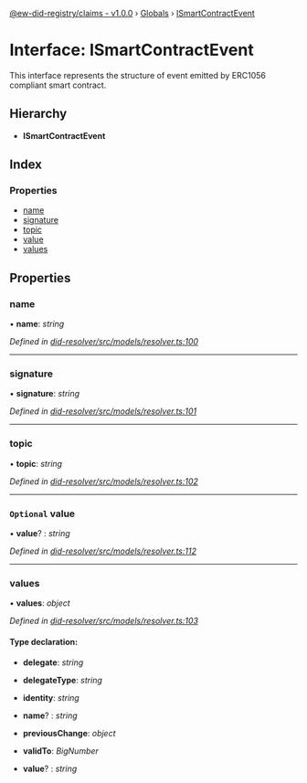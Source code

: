 [@ew-did-registry/claims - v1.0.0](../README.md) › [Globals](../globals.md) › [ISmartContractEvent](ismartcontractevent.md)

# Interface: ISmartContractEvent

This interface represents the structure of event emitted by ERC1056 compliant smart contract.

## Hierarchy

* **ISmartContractEvent**

## Index

### Properties

* [name](ismartcontractevent.md#name)
* [signature](ismartcontractevent.md#signature)
* [topic](ismartcontractevent.md#topic)
* [value](ismartcontractevent.md#optional-value)
* [values](ismartcontractevent.md#values)

## Properties

###  name

• **name**: *string*

*Defined in [did-resolver/src/models/resolver.ts:100](https://github.com/energywebfoundation/ew-did-registry/blob/d64ff0f/packages/did-resolver/src/models/resolver.ts#L100)*

___

###  signature

• **signature**: *string*

*Defined in [did-resolver/src/models/resolver.ts:101](https://github.com/energywebfoundation/ew-did-registry/blob/d64ff0f/packages/did-resolver/src/models/resolver.ts#L101)*

___

###  topic

• **topic**: *string*

*Defined in [did-resolver/src/models/resolver.ts:102](https://github.com/energywebfoundation/ew-did-registry/blob/d64ff0f/packages/did-resolver/src/models/resolver.ts#L102)*

___

### `Optional` value

• **value**? : *string*

*Defined in [did-resolver/src/models/resolver.ts:112](https://github.com/energywebfoundation/ew-did-registry/blob/d64ff0f/packages/did-resolver/src/models/resolver.ts#L112)*

___

###  values

• **values**: *object*

*Defined in [did-resolver/src/models/resolver.ts:103](https://github.com/energywebfoundation/ew-did-registry/blob/d64ff0f/packages/did-resolver/src/models/resolver.ts#L103)*

#### Type declaration:

* **delegate**: *string*

* **delegateType**: *string*

* **identity**: *string*

* **name**? : *string*

* **previousChange**: *object*

* **validTo**: *BigNumber*

* **value**? : *string*
